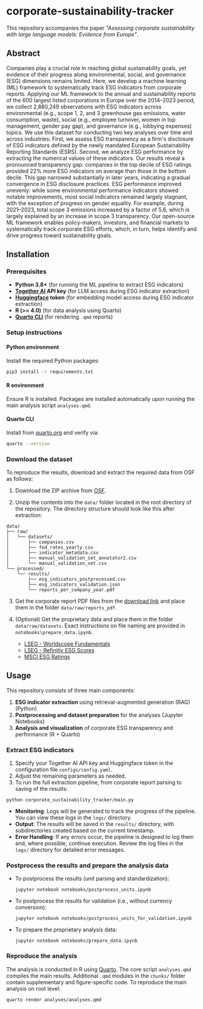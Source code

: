 # corporate-sustainability-tracker
This repository accompanies the paper *"Assessing corporate sustainability with large language models: Evidence from Europe"*.

## Abstract
Companies play a crucial role in reaching global sustainability goals, yet evidence of their progress along environmental, social, and governance (ESG) dimensions remains limited. Here, we develop a machine learning (ML) framework to systematically track ESG indicators from corporate reports. Applying our ML framework to the annual and sustainability reports of the 600 largest listed corporations in Europe over the 2014–2023 period, we collect 2,880,249 observations with ESG indicators across environmental (e.g., scope 1, 2, and 3 greenhouse gas emissions, water consumption, waste), social (e.g., employee turnover, women in top management, gender pay gap), and governance (e.g., lobbying expenses) topics. We use this dataset for conducting two key analyses over time and across industries: First, we assess ESG transparency as a firm's disclosure of ESG indicators defined by the newly mandated European Sustainability Reporting Standards (ESRS). Second, we analyze ESG performance by extracting the numerical values of these indicators. Our results reveal a pronounced transparency gap: companies in the top decile of ESG ratings provided 22% more ESG indicators on average than those in the bottom decile. This gap narrowed substantially in later years, indicating a gradual convergence in ESG disclosure practices. ESG performance improved unevenly: while some environmental performance indicators showed notable improvements, most social indicators remained largely stagnant, with the exception of progress on gender equality. For example, during 2021–2023, total scope 3 emissions increased by a factor of 5.6, which is largely explained by an increase in scope 3 transparency. Our open-source ML framework enables policy-makers, investors, and financial markets to systematically track corporate ESG efforts, which, in turn, helps identify and drive progress toward sustainability goals.

## Installation
### Prerequisites
- **Python 3.8+** (for running the ML pipeline to extract ESG indicators)
- **[Together AI](https://www.together.ai/) API key** (for LLM access during ESG indicator extraction)
- **[Huggingface](https://huggingface.co/) token** (for embedding model access during ESG indicator extraction)
- **R (>= 4.0)** (for data analysis using Quarto)
- **[Quarto CLI](https://quarto.org/docs/get-started/)** (for rendering `.qmd` reports)

### Setup instructions
#### Python environment
Install the required Python packages:

```bash
pip3 install -r requirements.txt
```
#### R environment
Ensure R is installed. Packages are installed automatically upon running the main analysis script `analyses.qmd`.

#### Quarto CLI
Install from [quarto.org](https://quarto.org/docs/get-started/) and verify via:

```bash
quarto --version
```

### Download the dataset

To reproduce the results, download and extract the required data from OSF as follows:

1. Download the ZIP archive from [OSF](https://osf.io/q2jpv/).

2. Unzip the contents into the `data/` folder located in the root directory of the repository. The directory structure should look like this after extraction:
```
data/
├── raw/
│   └── datasets/
│       ├── companies.csv
│       ├── fed_rates_yearly.csv
│       ├── indicator_metadata.csv
│       ├── manual_validation_set_annotator2.csv
│       └── manual_validation_set.csv
└── processed/
    └── results/
        ├── esg_indicators_postprocessed.csv
        ├── esg_indicators_validation.json
        └── reports_per_company_year.pdf
```
3. Get the corporate report PDF files from the [download link](https://syncandshare.lrz.de/getlink/fiVfpX83ZUsRrKLk2YWenN/) and place them in the folder `data/raw/reports_pdf`.

4. (Optional) Get the proprietary data and place them in the folder `data/raw/datasets`. Exact instructions on file naming are provided in `notebooks\prepare_data.ipynb`.
   - [LSEG - Worldscope Fundamentals](https://www.lseg.com/en/data-analytics/financial-data/company-data/fundamentals-data/worldscope-fundamentals)
   - [LSEG - Refinitiv ESG Scores](https://www.lseg.com/en/data-analytics/sustainable-finance/esg-scores)
   - [MSCI ESG Ratings](https://www.msci.com/data-and-analytics/sustainability-solutions/esg-ratings)

## Usage
This repository consists of three main components:
1. **ESG indicator extraction** using retrieval-augmented generation (RAG) (Python)
2. **Postprocessing and dataset preparation** for the analyses (Jupyter Notebooks)
3. **Analysis and visualization** of corporate ESG transparency and performance (R + Quarto)
   
### Extract ESG indicators
1. Specify your Together AI API key and Huggingface token in the configuration file `configs/config.yaml`.
2. Adjust the remaining parameters as needed.
3. To run the full extraction pipeline, from corporate report parsing to saving of the results: 
```
python corporate_sustainability_tracker/main.py
```
- **Monitoring**: Logs will be generated to track the progress of the pipeline. You can view these logs in the `logs/` directory.
- **Output**: The results will be saved in the `results/` directory, with subdirectories created based on the current timestamp.
- **Error Handling**: If any errors occur, the pipeline is designed to log them and, where possible, continue execution. Review the log files in the `logs/` directory for detailed error messages.

### Postprocess the results and prepare the analysis data
- To postprocess the results (unit parsing and standardization):
  ```
  jupyter notebook notebooks/postprocess_units.ipynb
  ```
- To postprocess the results for validation (i.e., without currency conversion):
  ```
  jupyter notebook notebooks/postprocess_units_for_validation.ipynb
  ```
- To prepare the proprietary analysis data:
  ```
  jupyter notebook notebooks/prepare_data.ipynb
  ```

### Reproduce the analysis
The analysis is conducted in R using [Quarto](https://quarto.org). The core script `analyses.qmd` compiles the main results. Additional `.qmd` modules in the `chunks/` folder contain supplementary and figure-specific code.
To reproduce the main analysis on root level:

```bash
quarto render analyses/analyses.qmd
```
